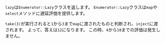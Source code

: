 `lazy`は`Enumerator::Lazy`クラスを返します。
`Enumerator::Lazy`クラスは`map`や`select`メソッドに遅延評価を提供します。

`take(3)`が実行されると`1`から`3`まで`map`に渡されたものと判断され、`inject`に渡されます。
よって、答えは`12`になります。
この時、`4`から`10`までの評価は発生しません。
